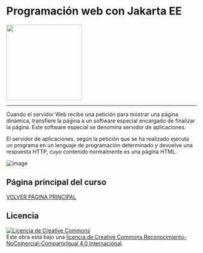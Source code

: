 # Programación web con Jakarta EE

<img src='https://github.com/user-attachments/assets/2bc70159-f310-4c30-8533-63dda9d4a3cd' height='200px'/>

___

Cuando el servidor Web recibe una petición para mostrar una página dinámica, transfiere la página a un software especial encargado de finalizar la página. Este software especial se denomina servidor de aplicaciones.

El servidor de aplicaciones, según la petición que se ha realizado ejecuta un programa en un lenguaje de programación determinado y devuelve una respuesta HTTP, cuyo contenido normalmente es una página HTML.

![image](https://github.com/user-attachments/assets/def92d6f-bbaf-4e61-abca-3d18c26dcaac)


## Página principal del curso
[VOLVER PÁGINA PRINCIPAL](https://github.com/profeMelola/DWES-00-2024-25)

## Licencia

<a rel="license" href="http://creativecommons.org/licenses/by-nc-sa/4.0/"><img alt="Licencia de Creative Commons" style="border-width:0" src="https://i.creativecommons.org/l/by-nc-sa/4.0/88x31.png" /></a><br />Este obra está bajo una <a rel="license" href="http://creativecommons.org/licenses/by-nc-sa/4.0/">licencia de Creative Commons Reconocimiento-NoComercial-CompartirIgual 4.0 Internacional</a>.
